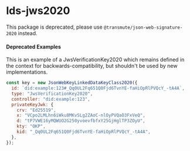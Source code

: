 # lds-jws2020

This package is deprecated, please use `@transmute/json-web-signature-2020` instead.

#### Deprecated Examples

This is an example of a JwsVerificationKey2020 which remains defined in the context for backwards-compatibility, but shouldn't be used by new implementations.

```js
const key = new JsonWebKeyLinkedDataKeyClass2020({
  id: `did:example:123#_Qq0UL2Fq651Q0Fjd6TvnYE-faHiOpRlPVQcY_-tA4A`,
  type: "JwsVerificationKey2020",
  controller: "did:example:123",
  privateKeyJwk: {
    crv: "Ed25519",
    x: "VCpo2LMLhn6iWku8MKvSLg2ZAoC-nlOyPVQaO3FxVeQ",
    d: "tP7VWE16yMQWUO2G250yvoevfbfxY25GjHglTP3ZOyU",
    kty: "OKP",
    kid: "_Qq0UL2Fq651Q0Fjd6TvnYE-faHiOpRlPVQcY_-tA4A",
  },
});
```
